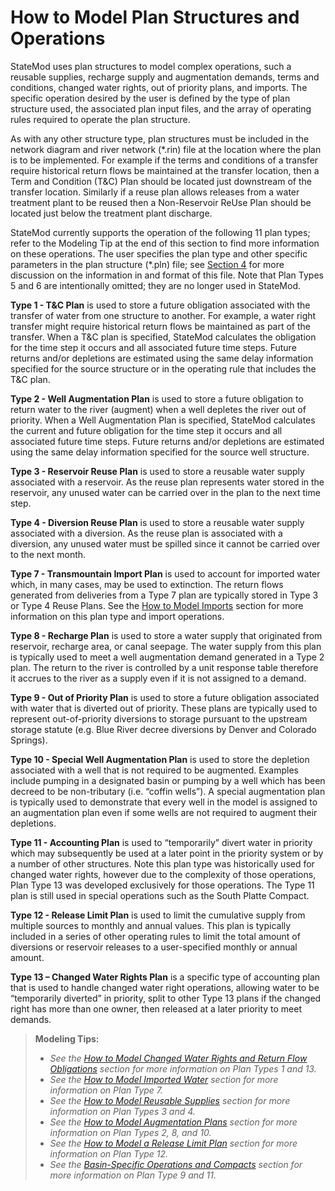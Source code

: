 # How to Model Plan Structures and Operations #

StateMod uses plan structures to model complex operations, such a reusable supplies, recharge supply and 
augmentation demands, terms and conditions, changed water rights, out of priority plans, and imports. The 
specific operation desired by the user is defined by the type of plan structure used, the associated plan 
input files, and the array of operating rules required to operate the plan structure.  

As with any other structure type, plan structures must be included in the network diagram and river network 
(\*.rin) file at the location where the plan is to be implemented. For example if the terms and conditions of 
a transfer require historical return flows be maintained at the transfer location, then a Term and Condition 
(T&C) Plan should be located just downstream of the transfer location. Similarly if a reuse plan allows 
releases from a water treatment plant to be reused then a Non-Reservoir ReUse Plan should be located just 
below the treatment plant discharge. 

StateMod currently supports the operation of the following 11 plan types; refer to the Modeling Tip at the end 
of this section to find more information on these operations.  The user specifies the plan type and other 
specific parameters in the plan structure (\*.pln) file; see [Section 4](../InputDescription/40.md) for more 
discussion on the information in and format of this file. Note that Plan Types 5 and 6 are intentionally 
omitted; they are no longer used in StateMod. 

**Type 1 - T&C Plan** is used to store a future obligation associated with the transfer of water from one structure to another.  For example, a water right transfer might require historical return flows be maintained as part of the transfer.  When a T&C plan is specified, StateMod calculates the obligation for the time step it occurs and all associated future time steps. Future returns and/or depletions are estimated using the same delay information specified for the source structure or in the operating rule that includes the T&C plan. 

**Type 2 - Well Augmentation Plan** is used to store a future obligation to return water to the river (augment) when a well depletes the river out of priority. When a Well Augmentation Plan is specified, StateMod calculates the current and future obligation for the time step it occurs and all associated future time steps. Future returns and/or depletions are estimated using the same delay information specified for the source well structure.  

**Type 3 - Reservoir Reuse Plan** is used to store a reusable water supply associated with a reservoir.  As the reuse plan represents water stored in the reservoir, any unused water can be carried over in the plan to the next time step.  

**Type 4 - Diversion Reuse Plan** is used to store a reusable water supply associated with a diversion.  As the reuse plan is associated with a diversion, any unused water must be spilled since it cannot be carried over to the next month.

**Type 7 - Transmountain Import Plan** is used to account for imported water which, in many cases, may be used to extinction.  The return flows generated from deliveries from a Type 7 plan are typically stored in Type 3 or Type 4 Reuse Plans. See the [How to Model Imports](../StandardModelingProcedures/713.md) section for more information on this plan type and import operations.

**Type 8 - Recharge Plan** is used to store a water supply that originated from reservoir, recharge area, or canal seepage.  The water supply from this plan is typically used to meet a well augmentation demand generated in a Type 2 plan. The return to the river is controlled by a unit response table therefore it accrues to the river as a supply even if it is not assigned to a demand.  

**Type 9 - Out of Priority Plan** is used to store a future obligation associated with water that is diverted out of priority.  These plans are typically used to represent out-of-priority diversions to storage pursuant to the upstream storage statute (e.g. Blue River decree diversions by Denver and Colorado Springs).

**Type 10 - Special Well Augmentation Plan** is used to store the depletion associated with a well that is not required to be augmented.  Examples include pumping in a designated basin or pumping by a well which has been decreed to be non-tributary (i.e. “coffin wells”).  A special augmentation plan is typically used to demonstrate that every well in the model is assigned to an augmentation plan even if some wells are not required to augment their depletions.

**Type 11 - Accounting Plan** is used to “temporarily” divert water in priority which may subsequently be used at a later point in the priority system or by a number of other structures.  Note this plan type was historically used for changed water rights, however due to the complexity of those operations, Plan Type 13 was developed exclusively for those operations. The Type 11 plan is still used in special operations such as the South Platte Compact.

**Type 12 - Release Limit Plan** is used to limit the cumulative supply from multiple sources to monthly and annual values. This plan is typically included in a series of other operating rules to limit the total amount of diversions or reservoir releases to a user-specified monthly or annual amount.

**Type 13 – Changed Water Rights Plan** is a specific type of accounting plan that is used to handle changed water right operations, allowing water to be “temporarily diverted” in priority, split to other Type 13 plans if the changed right has more than one owner, then released at a later priority to meet demands.  


>**Modeling Tips:**
>* _See the [How to Model Changed Water Rights and Return Flow Obligations](../StandardModelingProcedures/711.md) section for more information on Plan Types 1 and 13._
>* _See the [How to Model Imported Water](../StandardModelingProcedures/713.md) section for more information on Plan Type 7._
>* _See the [How to Model Reusable Supplies](../StandardModelingProcedures/714.md) section for more information on Plan Types 3 and 4._
>* _See the [How to Model Augmentation Plans](../StandardModelingProcedures/710.md) section for more information on Plan Types 2, 8, and 10._
>* _See the [How to Model a Release Limit Plan](../StandardModelingProcedures/79.md) section for more information on Plan Type 12._
>* _See the [Basin-Specific Operations and Compacts](../StandardModelingProcedures/716.md) section for more information on Plan Type 9 and 11._
